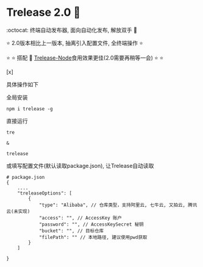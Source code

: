 # Trelease 2.0 :seedling:
:octocat: 终端自动发布器, 面向自动化发布, 解放双手 :muscle:

:star: 2.0版本相比上一版本, 抽离引入配置文件, 全终端操作 :star:

:star: :star: 搭配 :dart: [Trelease-Node](https://github.com/codeTom97/Trelease-Node)食用效果更佳(2.0需要再稍等一会) :star: :star:

[x]

具体操作如下

全局安装
```
npm i trelease -g
```

直接运行
```
tre 

&

trelease
```

或填写配置文件(默认读取package.json), 让Trelease自动读取
```
# package.json
{
    ....
    "treleaseOptions": [
        {
            "type": "Alibaba", // 仓库类型，支持阿里云, 七牛云, 又拍云, 腾讯云(未实现)
            "access": "", // AccessKey 账户
            "password": "", // AccessKeySecret 秘钥
            "bucket": "", // 目标仓库
            "filePath": "" // 本地路径, 建议使用pwd获取
        }
    ]

}

```